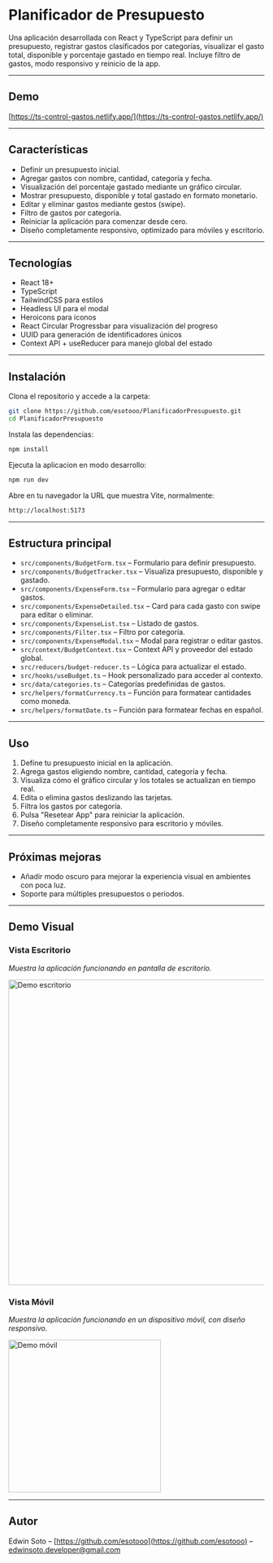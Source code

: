 # Planificador de Presupuesto

Una aplicación desarrollada con React y TypeScript para definir un presupuesto, registrar gastos clasificados por categorías, visualizar el gasto total, disponible y porcentaje gastado en tiempo real. Incluye filtro de gastos, modo responsivo y reinicio de la app.


---

## Demo

[https://ts-control-gastos.netlify.app/](https://ts-control-gastos.netlify.app/)

---

## Características

- Definir un presupuesto inicial.
- Agregar gastos con nombre, cantidad, categoría y fecha.
- Visualización del porcentaje gastado mediante un gráfico circular.
- Mostrar presupuesto, disponible y total gastado en formato monetario.
- Editar y eliminar gastos mediante gestos (swipe).
- Filtro de gastos por categoría.
- Reiniciar la aplicación para comenzar desde cero.
- Diseño completamente responsivo, optimizado para móviles y escritorio.

---

## Tecnologías

- React 18+
- TypeScript
- TailwindCSS para estilos
- Headless UI para el modal
- Heroicons para iconos
- React Circular Progressbar para visualización del progreso
- UUID para generación de identificadores únicos
- Context API + useReducer para manejo global del estado

---

## Instalación

Clona el repositorio y accede a la carpeta:

```bash
git clone https://github.com/esotooo/PlanificadorPresupuesto.git
cd PlanificadorPresupuesto
```

Instala las dependencias:

```bash
npm install
```

Ejecuta la aplicacion en modo desarrollo:

```bash
npm run dev
```

Abre en tu navegador la URL que muestra Vite, normalmente:

```bash
http://localhost:5173
```
---

## Estructura principal

- `src/components/BudgetForm.tsx` – Formulario para definir presupuesto.
- `src/components/BudgetTracker.tsx` – Visualiza presupuesto, disponible y gastado.
- `src/components/ExpenseForm.tsx` – Formulario para agregar o editar gastos.
- `src/components/ExpenseDetailed.tsx` – Card para cada gasto con swipe para editar o eliminar.
- `src/components/ExpenseList.tsx` – Listado de gastos.
- `src/components/Filter.tsx` – Filtro por categoría.
- `src/components/ExpenseModal.tsx` – Modal para registrar o editar gastos.
- `src/context/BudgetContext.tsx` – Context API y proveedor del estado global.
- `src/reducers/budget-reducer.ts` – Lógica para actualizar el estado.
- `src/hooks/useBudget.ts` – Hook personalizado para acceder al contexto.
- `src/data/categories.ts` – Categorías predefinidas de gastos.
- `src/helpers/formatCurrency.ts` – Función para formatear cantidades como moneda.
- `src/helpers/formatDate.ts` – Función para formatear fechas en español.

---

## Uso

1. Define tu presupuesto inicial en la aplicación.
2. Agrega gastos eligiendo nombre, cantidad, categoría y fecha.
3. Visualiza cómo el gráfico circular y los totales se actualizan en tiempo real.
4. Edita o elimina gastos deslizando las tarjetas.
5. Filtra los gastos por categoría.
6. Pulsa "Resetear App" para reiniciar la aplicación.
7. Diseño completamente responsivo para escritorio y móviles.

---

## Próximas mejoras

- Añadir modo oscuro para mejorar la experiencia visual en ambientes con poca luz.
- Soporte para múltiples presupuestos o periodos.

---

## Demo Visual

### Vista Escritorio
<p><em>Muestra la aplicación funcionando en pantalla de escritorio.</em></p>
<img src="./img/propinasDesktop.gif" width="600" alt="Demo escritorio" />

### Vista Móvil
<p><em>Muestra la aplicación funcionando en un dispositivo móvil, con diseño responsivo.</em></p>
<img src="./img/propinasMobile%2017.35.11.gif" width="300" alt="Demo móvil" />

---

## Autor

Edwin Soto – [https://github.com/esotooo](https://github.com/esotooo) – edwinsoto.developer@gmail.com

